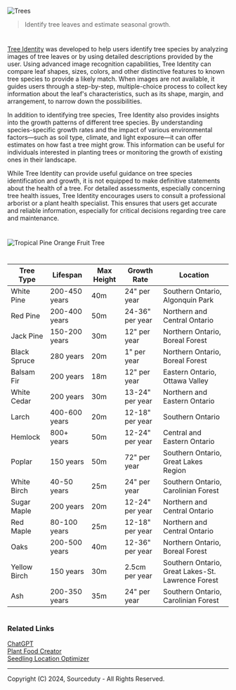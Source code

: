 ![Trees](https://github.com/user-attachments/assets/cc133c71-2b9e-4ebb-bcf4-27915c9856da)

> Identify tree leaves and estimate seasonal growth.

#

[Tree Identity](https://chatgpt.com/g/g-jd1xcKJm1-tree-identity) was developed to help users identify tree species by analyzing images of tree leaves or by using detailed descriptions provided by the user. Using advanced image recognition capabilities, Tree Identity can compare leaf shapes, sizes, colors, and other distinctive features to known tree species to provide a likely match. When images are not available, it guides users through a step-by-step, multiple-choice process to collect key information about the leaf's characteristics, such as its shape, margin, and arrangement, to narrow down the possibilities.

In addition to identifying tree species, Tree Identity also provides insights into the growth patterns of different tree species. By understanding species-specific growth rates and the impact of various environmental factors—such as soil type, climate, and light exposure—it can offer estimates on how fast a tree might grow. This information can be useful for individuals interested in planting trees or monitoring the growth of existing ones in their landscape.

While Tree Identity can provide useful guidance on tree species identification and growth, it is not equipped to make definitive statements about the health of a tree. For detailed assessments, especially concerning tree health issues, Tree Identity encourages users to consult a professional arborist or a plant health specialist. This ensures that users get accurate and reliable information, especially for critical decisions regarding tree care and maintenance.

#

![Tropical Pine Orange Fruit Tree](https://github.com/user-attachments/assets/1e59cde3-cba3-4505-a0b7-a92f1d4b6722)

#

| Tree Type      | Lifespan          | Max Height | Growth Rate       | Location                              |
|----------------|-------------------|------------|-------------------|---------------------------------------|
| White Pine     | 200-450 years      | 40m        | 24" per year      | Southern Ontario, Algonquin Park      |
| Red Pine       | 200-400 years      | 50m        | 24-36" per year   | Northern and Central Ontario          |
| Jack Pine      | 150-200 years      | 30m        | 12" per year      | Northern Ontario, Boreal Forest       |
| Black Spruce   | 280 years          | 20m        | 1" per year       | Northern Ontario, Boreal Forest       |
| Balsam Fir     | 200 years          | 18m        | 12" per year      | Eastern Ontario, Ottawa Valley        |
| White Cedar    | 200 years          | 30m        | 13-24" per year   | Northern and Eastern Ontario          |
| Larch          | 400-600 years      | 20m        | 12-18" per year   | Southern Ontario                      |
| Hemlock        | 800+ years         | 50m        | 12-24" per year   | Central and Eastern Ontario           |
| Poplar         | 150 years          | 50m        | 72" per year      | Southern Ontario, Great Lakes Region  |
| White Birch    | 40-50 years        | 25m        | 24" per year      | Southern Ontario, Carolinian Forest   |
| Sugar Maple    | 200 years          | 20m        | 12-24" per year   | Northern and Central Ontario          |
| Red Maple      | 80-100 years       | 25m        | 12-18" per year   | Northern and Central Ontario          |
| Oaks           | 200-500 years      | 40m        | 12-36" per year   | Northern Ontario, Boreal Forest       |
| Yellow Birch   | 150 years          | 30m        | 2.5cm per year    | Southern Ontario, Great Lakes-St. Lawrence Forest |
| Ash            | 200-350 years      | 35m        | 24" per year      | Southern Ontario, Carolinian Forest   |

#
### Related Links

[ChatGPT](https://github.com/sourceduty/ChatGPT)
<br>
[Plant Food Creator](https://github.com/sourceduty/Plant_Food_Creator)
<br>
[Seedling Location Optimizer](https://github.com/sourceduty/Seedling_Location_Optimizer)

***
Copyright (C) 2024, Sourceduty - All Rights Reserved.
